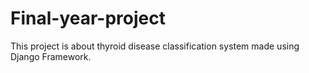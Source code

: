 # Final-year-project
This project is about thyroid disease classification system made using Django Framework.
